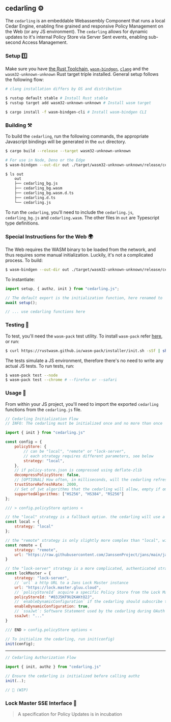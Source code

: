 ## cedarling ⚙️

The `cedarling` is an embeddable Webassembly Component that runs a local Cedar Engine, enabling fine grained and responsive Policy Management on the Web (or any JS environment). The `cedarling` allows for dynamic updates to it's internal Policy Store via Server Sent events, enabling sub-second Access Management.

### Setup 1️⃣

Make sure you have [the Rust Toolchain](https://rustup.rs/), [`wasm-bindgen`](https://rustwasm.github.io/wasm-bindgen/reference/cli.html), [`clang`](https://clang.llvm.org/) and the `wasm32-unknown-unknown` Rust target triple installed. General setup follows the following flow:

```bash
# clang installation differs by OS and distribution

$ rustup default stable # Install Rust stable
$ rustup target add wasm32-unknown-unknown # Install wasm target

$ cargo install -f wasm-bindgen-cli # Install wasm-bindgen CLI
```

### Building ⚒️

To build the `cedarling`, run the following commands, the appropriate Javascript bindings will be generated in the `out` directory.


```bash
$ cargo build --release --target wasm32-unknown-unknown

# For use in Node, Deno or the Edge
$ wasm-bindgen --out-dir out ./target/wasm32-unknown-unknown/release/cedarling.wasm

$ ls out
	out
	├── cedarling_bg.js
	├── cedarling_bg.wasm
	├── cedarling_bg.wasm.d.ts
	├── cedarling.d.ts
	└── cedarling.js
```

To run the `cedarling`, you'll need to include the `cedarling.js`, `cedarling_bg.js` and `cedarling.wasm`. The other files in `out` are Typescript type definitions.

### Special Instructions for the Web 🌍

The Web requires the WASM binary to be loaded from the network, and thus requires some manual initialization. Luckily, it's not a complicated process. To build:

```bash
$ wasm-bindgen --out-dir out ./target/wasm32-unknown-unknown/release/cedarling.wasm --target web
```

To instantiate:

```js
import setup, { authz, init } from "cedarling.js";

// The default export is the initialization function, here renamed to `setup`
await setup();

// ... use cedarling functions here
```

### Testing 🧪

To test, you'll need the `wasm-pack` test utility. To install `wasm-pack` refer [here](https://rustwasm.github.io/wasm-pack/installer/), or run:

```bash
$ curl https://rustwasm.github.io/wasm-pack/installer/init.sh -sSf | sh
```

The tests simulate a JS environment, therefore there's no need to write any actual JS tests. To run tests, run:

```bash
$ wasm-pack test --node
$ wasm-pack test --chrome # --firefox or --safari
```

### Usage 🔧

From within your JS project, you'll need to import the exported `cedarling` functions from the `cedarling.js` file.

```js
// Cedarling Initialization Flow
// INFO: The cedarling must be initialized once and no more than once

import { init } from "cedarling.js"

const config = {
	policyStore: {
		// can be "local", "remote" or "lock-server",
		// each strategy requires different parameters, see below
		strategy: "local",
	},
	// if policy-store.json is compressed using deflate-zlib
	decompressPolicyStore: false,
	// [OPTIONAL] How often, in milliseconds, will the cedarling refresh it's TrustStore. The cedarling won't refresh it's trust store if not omitted
	trustStoreRefreshRate: 2000,
	// Set of jwt algorithms that the cedarling will allow, empty if omitted
	supportedAlgorithms: ["HS256", "HS384", "RS256"]
};

/// > config.policyStore options <

// the "local" strategy is a fallback option. the cedarling will use a statically embedded policy store, located in `/policy-store/default.json`
const local = {
	strategy: "local"
};

// the "remote" strategy is only slightly more complex than "local", with the only difference being you provide a http `url` from which a simple GET request is used to acquire the Policy Store
const remote = {
	strategy: "remote",
	url: "https://raw.githubusercontent.com/JanssenProject/jans/main/jans-lock/cedarling/policy-store/default.json"
}

// the "lock-server" strategy is a more complicated, authenticated strategy employing OAuth.
const lockMaster = {
	strategy: "lock-server",
	// `url` a http URL to a Jans Lock Master instance
	url: "https://lock.master.gluu.cloud",
	// `policyStoreId` acquire a specific Policy Store from the Lock Master
	policyStoreId: "#83J5KF9U2KAKtO2J",
	// `enableDynamicConfiguration` if the cedarling should subscribe to Policy Updates via the Lock Master's SSE endpoint
	enableDynamicConfiguration: true,
	// `ssaJwt`: Software Statement used by the cedarling during OAuth Dynamic Client registration
	ssaJwt: "..."
}

/// END > config.policyStore options <

// To initialize the cedarling, run init(config)
init(config);
```

---

```js
// Cedarling Authorization Flow

import { init, authz } from "cedarling.js"

// Ensure the cedarling is initialized before calling authz
init(..);

// 🚧 (WIP)
```

### Lock Master SSE Interface 🚧

> A specification for Policy Updates is in incubation